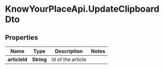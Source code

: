 # KnowYourPlaceApi.UpdateClipboardDto

## Properties
Name | Type | Description | Notes
------------ | ------------- | ------------- | -------------
**articleId** | **String** | Id of the article | 
